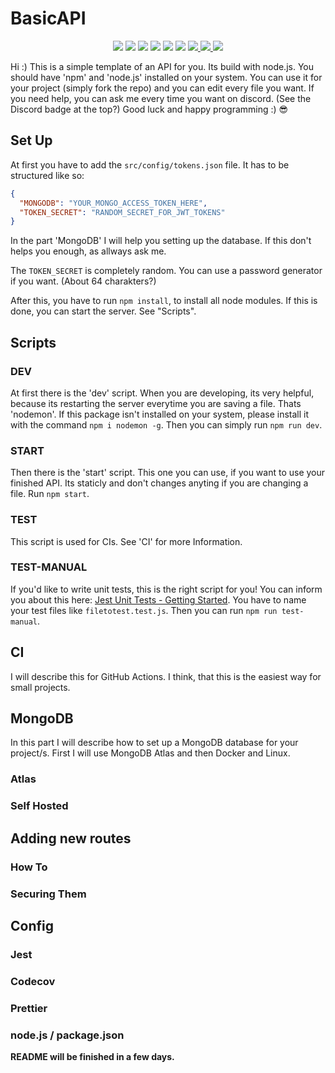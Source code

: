 # BasicAPI

<p align="center">
  <img src="https://img.shields.io/github/license/minomy13/basic-api">
  <img src="https://img.shields.io/github/last-commit/minomy13/basic-api">
  <img src="https://img.shields.io/tokei/lines/github/minomy13/basic-api">
  <img src="https://img.shields.io/github/languages/code-size/minomy13/basic-api">
  <img src="https://img.shields.io/github/languages/top/minomy13/basic-api">
  <img src="https://img.shields.io/github/workflow/status/minomy13/basic-api/Build">
  <a href="https://codecov.io/gh/minomy13/basic-api">
    <img src="https://codecov.io/gh/minomy13/basic-api/branch/main/graph/badge.svg?token=53DVKG7OMY"/>
  </a>
  <a href="https://www.codacy.com/gh/minomy13/basic-api/dashboard?utm_source=github.com&amp;utm_medium=referral&amp;utm_content=minomy13/basic-api&amp;utm_campaign=Badge_Grade">
    <img src="https://app.codacy.com/project/badge/Grade/2815c8618d154ac38fce90cbc9c21a26"/>
  </a>
  <a href="https://discord.gg/zwEaZTn">
    <img src="https://img.shields.io/discord/706603856007790612?label=discord"/>
  </a>
</p>
Hi :) This is a simple template of an API for you. Its build with node.js. You should have 'npm' and 'node.js' installed on your system. You can use it for your project (simply fork the repo) and you can edit every file you want. If you need help, you can ask me every time you want on discord. (See the Discord badge at the top?) Good luck and happy programming :) 😎

## Set Up

At first you have to add the `src/config/tokens.json` file. It has to be structured like so:

```json
{
  "MONGODB": "YOUR_MONGO_ACCESS_TOKEN_HERE",
  "TOKEN_SECRET": "RANDOM_SECRET_FOR_JWT_TOKENS"
}
```

In the part 'MongoDB' I will help you setting up the database. If this don't helps you enough, as allways ask me.

The `TOKEN_SECRET` is completely random. You can use a password generator if you want. (About 64 charakters?)

After this, you have to run `npm install`, to install all node modules. If this is done, you can start the server. See "Scripts".

## Scripts

### DEV

At first there is the 'dev' script. When you are developing, its very helpful, because its restarting the server everytime you are saving a file. Thats 'nodemon'. If this package isn't installed on your system, please install it with the command `npm i nodemon -g`. Then you can simply run `npm run dev`.

### START

Then there is the 'start' script. This one you can use, if you want to use your finished API. Its staticly and don't changes anyting if you are changing a file. Run `npm start`.

### TEST

This script is used for CIs. See 'CI' for more Information.

### TEST-MANUAL

If you'd like to write unit tests, this is the right script for you! You can inform you about this here: [Jest Unit Tests - Getting Started](https://jestjs.io/docs/getting-started). You have to name your test files like `filetotest.test.js`. Then you can run `npm run test-manual`.

## CI

I will describe this for GitHub Actions. I think, that this is the easiest way for small projects.

## MongoDB

In this part I will describe how to set up a MongoDB database for your project/s. First I will use MongoDB Atlas and then Docker and Linux.

### Atlas

### Self Hosted

## Adding new routes

### How To

### Securing Them

## Config

### Jest

### Codecov

### Prettier

### node.js / package.json

**README will be finished in a few days.**
